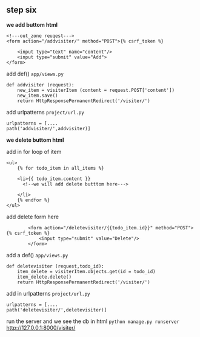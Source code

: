 ## step six

**we add buttom  html**
```
<!---out_zone reuqest--->
<form action="/addvisiter/" method="POST">{% csrf_token %}

    <input type="text" name="content"/>
    <input type="submit" value="Add">
</form>
```
add  def() `app/views.py`
```
def addvisiter (request):
    new_item = visiterItem (content = request.POST['content'])
    new_item.save()
    return HttpResponsePermanentRedirect('/visiter/')
```
add urlpatterns `project/url.py`
```
urlpatterns = [....
path('addvisiter/',addvisiter)]
```

**we delete buttom  html**

add in for loop of item 
```
<ul>
    {% for todo_item in all_items %}
    
    <li>{{ todo_item.content }}
      <!--we will add delete butttom here--->

    </li>
    {% endfor %}
</ul>
```

add delete form here

```
        <form action="/deletevisiter/{{todo_item.id}}" method="POST">{% csrf_token %}
            <input type="submit" value="Delete"/>  
        </form>
```

add  a def() `app/views.py` 
```
def deletevisiter (request,todo_id):
    item_delete = visiterItem.objects.get(id = todo_id)
    item_delete.delete()
    return HttpResponsePermanentRedirect('/visiter/')
```

add in urlpatterns `project/url.py`
```
urlpatterns = [....
path('deletevisiter/',deletevisiter)]
```

run the server and we see the db in html
`python manage.py runserver`
http://127.0.0.1:8000/visiter/
